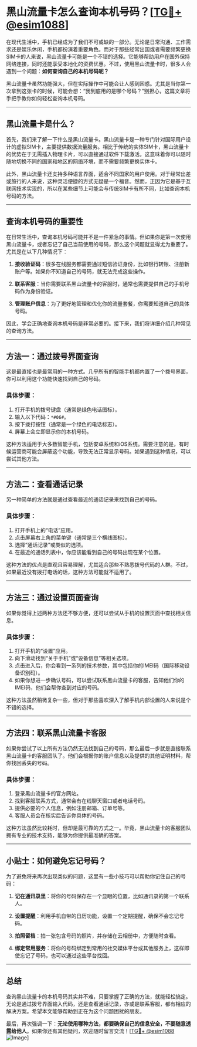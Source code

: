 # 黑山流量卡怎么查询本机号码？[[TG💪+ @esim1088](https://t.me/s/esim1088)]

在现代生活中，手机已经成为了我们不可或缺的一部分。无论是日常沟通、工作需求还是娱乐休闲，手机都扮演着重要角色。而对于那些经常出国或者需要频繁更换SIM卡的人来说，黑山流量卡可能是一个不错的选择。它能够帮助用户在国外保持网络连接，同时还能享受本地化的资费优惠。不过，使用黑山流量卡时，很多人会遇到一个问题：**如何查询自己的本机号码呢？**

黑山流量卡虽然功能强大，但在实际操作中可能会让人感到困惑。尤其是当你第一次拿到这张卡的时候，可能会想：“我到底用的是哪个号码？”别担心，这篇文章将手把手教你如何轻松查询本机号码。

---

## 黑山流量卡是什么？

首先，我们来了解一下什么是黑山流量卡。黑山流量卡是一种专门针对国际用户设计的虚拟SIM卡，主要提供数据流量服务。相比于传统的实体SIM卡，黑山流量卡的优势在于无需插入物理卡片，可以直接通过软件下载激活。这意味着你可以随时随地切换不同的国家和地区的网络环境，而不需要频繁更换实体卡。

此外，黑山流量卡还支持多种语言界面，适合不同国家的用户使用。对于经常出差或旅行的人来说，这种灵活便捷的方式无疑是一个福音。然而，正因为它是基于互联网技术实现的，所以在某些细节上可能会与传统SIM卡有所不同，比如查询本机号码的方法。

---

## 查询本机号码的重要性

在日常生活中，查询本机号码可能并不是一件紧急的事情。但如果你是第一次使用黑山流量卡，或者忘记了自己当前使用的号码，那么这个问题就显得尤为重要了。尤其是在以下几种情况下：

1. **接收验证码**：很多在线服务都需要通过短信验证身份，比如银行转账、注册新账户等。如果你不知道自己的号码，就无法完成这些操作。
   
2. **联系客服**：当你需要联系黑山流量卡的客服时，通常也需要提供自己的手机号码作为身份验证。

3. **管理账户信息**：为了更好地管理和优化你的流量套餐，你需要知道自己的具体号码。

因此，学会正确地查询本机号码是非常必要的。接下来，我们将详细介绍几种常见的查询方法。

---

## 方法一：通过拨号界面查询

这是最直接也是最常用的一种方式。几乎所有的智能手机都内置了一个拨号界面，你可以利用这个功能快速找到自己的号码。

### 具体步骤：
1. 打开手机的拨号键盘（通常是绿色电话图标）。
2. 输入以下代码：`*#06#`。
3. 按下拨打按钮（通常是一个绿色的电话标志）。
4. 屏幕上会立即显示你的本机号码。

这种方法适用于大多数智能手机，包括安卓系统和iOS系统。需要注意的是，有时候运营商可能会屏蔽这个功能，导致无法正常显示号码。如果遇到这种情况，可以尝试其他方法。

---

## 方法二：查看通话记录

另一种简单的方法就是通过查看最近的通话记录来找到自己的号码。

### 具体步骤：
1. 打开手机上的“电话”应用。
2. 点击屏幕右上角的菜单键（通常是三个横线图标）。
3. 选择“通话记录”或类似的选项。
4. 在最近的通话列表中，你应该能看到自己的号码出现在某个位置。

这种方法的优点是直观且容易理解，尤其适合那些不熟悉拨号代码的人群。不过，如果最近没有拨打电话的话，这种方法可能就不适用了。

---

## 方法三：通过设置页面查询

如果你觉得上述两种方法还不够方便，还可以尝试从手机的设置页面中查找相关信息。

### 具体步骤：
1. 打开手机的“设置”应用。
2. 向下滑动找到“关于手机”或“设备信息”等相关选项。
3. 点击进入后，你会看到一系列的技术参数，其中包括你的IMEI码（国际移动设备识别码）。
4. 如果你想进一步确认号码，可以尝试联系黑山流量卡的客服，告知他们你的IMEI码，他们会帮你查到对应的号码。

这种方法虽然稍微复杂一些，但对于那些喜欢深入了解手机内部设置的人来说是个不错的选择。

---

## 方法四：联系黑山流量卡客服

如果你尝试了以上所有方法仍然无法找到自己的号码，那么最后一步就是直接联系黑山流量卡的客服团队了。他们会根据你的账户信息以及提供的其他证明材料，帮你找回丢失的号码。

### 具体步骤：
1. 登录黑山流量卡的官方网站。
2. 找到客服联系方式，通常会有在线聊天窗口或者电话号码。
3. 提供必要的个人信息，例如注册邮箱、订单号等。
4. 客服人员会在核实后告诉你具体的号码。

这种方法虽然比较耗时，但却是最可靠的方式之一。毕竟，黑山流量卡的客服团队拥有专业的技术支持，能够为你提供最准确的答案。

---

## 小贴士：如何避免忘记号码？

为了避免将来再次出现类似的问题，这里有一些小技巧可以帮助你记住自己的号码：

1. **记在通讯录里**：将你的号码保存在一个显眼的位置，比如通讯录的第一个联系人。
   
2. **设置提醒**：利用手机自带的日历功能，设置一个定期提醒，确保不会忘记号码。

3. **拍照留档**：拍一张包含号码的照片，并存储在云相册中，方便随时查看。

4. **绑定常用服务**：将你的号码绑定到常用的社交媒体平台或其他服务上，这样即使忘记了号码，也可以通过这些平台找回。

---

## 总结

查询黑山流量卡的本机号码其实并不难，只要掌握了正确的方法，就能轻松搞定。无论是通过拨号界面输入代码，还是查看通话记录，亦或是联系客服，都有相应的解决方案。希望本文能够帮助到正在为这个问题困扰的朋友。

最后，再次强调一下：**无论使用哪种方法，都要确保自己的信息安全，不要随意透露给他人**。如果你还有其他疑问，欢迎随时留言交流！[[TG💪+ @esim1088](https://t.me/s/esim1088) ![Image](https://i.postimg.cc/4NQfJmqS/Snipaste-2025-05-13-00-14-12.png)]